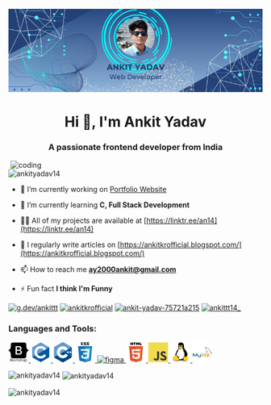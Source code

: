 ![logo](https://github.com/ankityadav14/ankityadav14/blob/master/Screenshot%20(21).png)
<h1 align="center">Hi 👋, I'm Ankit Yadav</h1>
<h3 align="center">A passionate frontend developer from India</h3>
<img align="right" alt="coding" width="500" src="[https://user-images.githubusercontent.com/55389276/140866485-8fb1c876-9a8f-4d6a-98dc-08c4981eaf70.gif](https://www.vkreate.in/storage/services_image/2019-10-02-17-55-54-5d94e4aa809b3-web-development.gif)" >

<p align="left"> <img src="https://komarev.com/ghpvc/?username=ankityadav14&label=Profile%20views&color=0e75b6&style=flat" alt="ankityadav14" /> </p>

- 🔭 I’m currently working on [Portfolio Website](ay14179027994.wordpress.com)

- 🌱 I’m currently learning **C, Full Stack Development**

- 👨‍💻 All of my projects are available at [https://linktr.ee/an14](https://linktr.ee/an14)

- 📝 I regularly write articles on [https://ankitkrofficial.blogspot.com/](https://ankitkrofficial.blogspot.com/)

- 📫 How to reach me **ay2000ankit@gmail.com**

- ⚡ Fun fact **I think I'm Funny**


<p align="left">
<a href="https://dev.to/g.dev/ankittt" target="blank"><img align="center" src="https://raw.githubusercontent.com/rahuldkjain/github-profile-readme-generator/master/src/images/icons/Social/devto.svg" alt="g.dev/ankittt" height="30" width="40" /></a>
<a href="https://twitter.com/ankitkrofficial" target="blank"><img align="center" src="https://raw.githubusercontent.com/rahuldkjain/github-profile-readme-generator/master/src/images/icons/Social/twitter.svg" alt="ankitkrofficial" height="30" width="40" /></a>
<a href="https://linkedin.com/in/ankit-yadav-75721a215" target="blank"><img align="center" src="https://raw.githubusercontent.com/rahuldkjain/github-profile-readme-generator/master/src/images/icons/Social/linked-in-alt.svg" alt="ankit-yadav-75721a215" height="30" width="40" /></a>
<a href="https://instagram.com/ankittt14_" target="blank"><img align="center" src="https://raw.githubusercontent.com/rahuldkjain/github-profile-readme-generator/master/src/images/icons/Social/instagram.svg" alt="ankittt14_" height="30" width="40" /></a>
</p>

<h3 align="left">Languages and Tools:</h3>
<p align="left"> <a href="https://getbootstrap.com" target="_blank" rel="noreferrer"> <img src="https://raw.githubusercontent.com/devicons/devicon/master/icons/bootstrap/bootstrap-plain-wordmark.svg" alt="bootstrap" width="40" height="40"/> </a> <a href="https://www.cprogramming.com/" target="_blank" rel="noreferrer"> <img src="https://raw.githubusercontent.com/devicons/devicon/master/icons/c/c-original.svg" alt="c" width="40" height="40"/> </a> <a href="https://www.w3schools.com/cpp/" target="_blank" rel="noreferrer"> <img src="https://raw.githubusercontent.com/devicons/devicon/master/icons/cplusplus/cplusplus-original.svg" alt="cplusplus" width="40" height="40"/> </a> <a href="https://www.w3schools.com/css/" target="_blank" rel="noreferrer"> <img src="https://raw.githubusercontent.com/devicons/devicon/master/icons/css3/css3-original-wordmark.svg" alt="css3" width="40" height="40"/> </a> <a href="https://www.figma.com/" target="_blank" rel="noreferrer"> <img src="https://www.vectorlogo.zone/logos/figma/figma-icon.svg" alt="figma" width="40" height="40"/> </a> <a href="https://www.w3.org/html/" target="_blank" rel="noreferrer"> <img src="https://raw.githubusercontent.com/devicons/devicon/master/icons/html5/html5-original-wordmark.svg" alt="html5" width="40" height="40"/> </a> <a href="https://developer.mozilla.org/en-US/docs/Web/JavaScript" target="_blank" rel="noreferrer"> <img src="https://raw.githubusercontent.com/devicons/devicon/master/icons/javascript/javascript-original.svg" alt="javascript" width="40" height="40"/> </a> <a href="https://www.linux.org/" target="_blank" rel="noreferrer"> <img src="https://raw.githubusercontent.com/devicons/devicon/master/icons/linux/linux-original.svg" alt="linux" width="40" height="40"/> </a> <a href="https://www.mysql.com/" target="_blank" rel="noreferrer"> <img src="https://raw.githubusercontent.com/devicons/devicon/master/icons/mysql/mysql-original-wordmark.svg" alt="mysql" width="40" height="40"/> </a> </p>

<p><img align="left" src="https://github-readme-stats.vercel.app/api/top-langs?username=ankityadav14&show_icons=true&locale=en&layout=compact" alt="ankityadav14" /></p>

<p>&nbsp;<img align="center" src="https://github-readme-stats.vercel.app/api?username=ankityadav14&show_icons=true&locale=en" alt="ankityadav14" /></p>

<p><img align="center" src="https://github-readme-streak-stats.herokuapp.com/?user=ankityadav14&" alt="ankityadav14" /></p>
